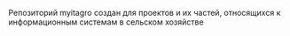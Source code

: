 Репозиторий myitagro создан для проектов и их частей, относящихся к информационным системам в сельском хозяйстве
